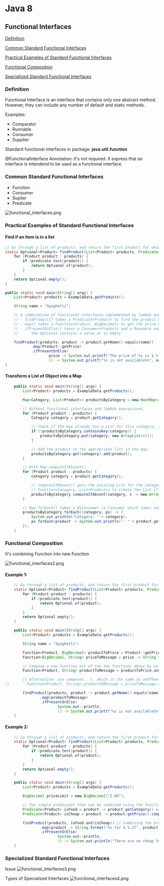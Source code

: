 # Java 8

## Functional Interfaces

[Definition](#definition)

[Common Standard Functional Interfaces](#common-standard-functional-interfaces)

[Practical Examples of Standard Functional Interfaces](#practical-examples-of-standard-functional-interfaces)

[Functional Composition](#functional-composition)

[Specialized Standard Functional Interfaces](#specialized-standard-functional-interfaces)

### Definition

Functional Interface is an interface that contains only one abstract method. However, they can include any number of default and static methods.

Examples:
* Comparator
* Runnable
* Consumer
* Supplier

Standard functional interfaces in package: **java.util.function**

@FunctionalInterface Annotation: it's not required. It express that an interface is intendend to be used as a functional interface.

### Common Standard Functional Interfaces

* Function
* Consumer
* Suplier
* Predicate

![functional_interfaces.png](images%2Ffunctional_interfaces.png)

### Practical Examples of Standard Functional Interfaces

#### Find if an item is in a list 

````java
// Go through a list of products, and return the first product for which the predicate returns true.
static Optional<Product> findProduct(List<Product> products, Predicate<Product> predicate) {
    for (Product product : products) {
        if (predicate.test(product)) {
            return Optional.of(product);
        }
    }
    return Optional.empty();
}

public static void main(String[] args) {
    List<Product> products = ExampleData.getProducts();

    String name = "Spaghetti";

    // A combination of functional interfaces implemented by lambda expressions and method references is used here:
    // - findProduct() takes a Predicate<Product> to find the product with the specified name
    // - map() takes a Function<Product, BigDecimal> to get the price of the product
    // - ifPresentOrElse() takes a Consumer<Product> and a Runnable and calls one of them, depending on whether
    //      the Optional contains a value or is empty

    findProduct(products, product -> product.getName().equals(name))
            .map(Product::getPrice)
            .ifPresentOrElse(
                    price -> System.out.printf("The price of %s is $ %.2f%n", name, price),
                    () -> System.out.printf("%s is not available%n", name));
}
````

#### Transform a List of Object into a Map

```java
    public static void main(String[] args) {
        List<Product> products = ExampleData.getProducts();

        Map<Category, List<Product>> productsByCategory = new HashMap<>();

        // Without functional interfaces and lambda expressions.
        for (Product product : products) {
            Category category = product.getCategory();

            // Check if the map already has a List for this category; if not, add one.
            if (!productsByCategory.containsKey(category)) {
                productsByCategory.put(category, new ArrayList<>());
            }

            // Add the product to the appropriate list in the map.
            productsByCategory.get(category).add(product);
        }

        // With Map.computeIfAbsent()
        for (Product product : products) {
            Category category = product.getCategory();

            // computeIfAbsent() gets the existing List for the category, or calls the given
            // Function<Category, List<Product>> to create the List if there is no entry in the Map for the category.
            productsByCategory.computeIfAbsent(category, c -> new ArrayList<>()).add(product);
        }

        // Map.forEach() takes a BiConsumer (a Consumer which takes two parameters); the key and value of each entry.
        productsByCategory.forEach((category, ps) -> {
            System.out.println("Category: " + category);
            ps.forEach(product -> System.out.println("- " + product.getName()));
        });
    }
```

### Functional Composition

It's combining Function into new Function

![functional_interfaces2.png](images%2Ffunctional_interfaces2.png)

#### Example 1:

```java
    // Go through a list of products, and return the first product for which the predicate returns true.
    static Optional<Product> findProduct(List<Product> products, Predicate<Product> predicate) {
        for (Product product : products) {
            if (predicate.test(product)) {
                return Optional.of(product);
            }
        }
        return Optional.empty();
    }

    public static void main(String[] args) {
        List<Product> products = ExampleData.getProducts();

        String name = "Spaghetti";

        Function<Product, BigDecimal> productToPrice = Product::getPrice;
        Function<BigDecimal, String> priceToMessage = price -> String.format("The price of %s is $ %.2f%n", name, price);

        // Compose a new function out of the two functions above by using andThen(...)
        Function<Product, String> productToMessage = productToPrice.andThen(priceToMessage);

        // Alternative: use compose(...), which is the same as andThen(...) except that the order of the functions is reversed
//        Function<Product, String> productToMessage = priceToMessage.compose(productToPrice);

        findProduct(products, product -> product.getName().equals(name))
                .map(productToMessage)
                .ifPresentOrElse(
                        System.out::println,
                        () -> System.out.printf("%s is not available%n", name));
    }
```

#### Example 2:

```java
    // Go through a list of products, and return the first product for which the predicate returns true.
    static Optional<Product> findProduct(List<Product> products, Predicate<Product> predicate) {
        for (Product product : products) {
            if (predicate.test(product)) {
                return Optional.of(product);
            }
        }
        return Optional.empty();
    }

    public static void main(String[] args) {
        List<Product> products = ExampleData.getProducts();

        BigDecimal priceLimit = new BigDecimal("2.00");

        // Two simple predicates that can be combined using the functional composition methods in interface Predicate.
        Predicate<Product> isFood = product -> product.getCategory() == Category.FOOD;
        Predicate<Product> isCheap = product -> product.getPrice().compareTo(priceLimit) < 0;

        findProduct(products, isFood.and(isCheap)) // Combining the predicates with and(...)
                .map(product -> String.format("%s for $ %.2f", product.getName(), product.getPrice()))
                .ifPresentOrElse(
                        System.out::println,
                        () -> System.out.println("There are no cheap food products"));
    }
```

### Specialized Standard Functional Interfaces

Issue
![functional_interfaces3.png](images%2Ffunctional_interfaces3.png)

Types of Specialized Interfaces
![functional_interfaces4.png](images%2Ffunctional_interfaces4.png)